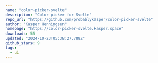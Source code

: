 ```yaml
---
name: "color-picker-svelte"
description: "Color picker for Svelte"
repo_url: "https://github.com/probablykasper/color-picker-svelte"
author: "Kasper Henningsen"
homepage: "https://color-picker-svelte.kasper.space"
downloads: 55
updated: "2024-10-23T05:38:27.788Z"
github_stars: 9
tags: 
  - ui
---
```

